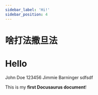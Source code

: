 ```yaml
---
sidebar_label: 'Hi!'
sidebar_position: 4
---
```

# 啥打法撒旦法
# Hello
John Doe 
123456
Jimmie
Barninger
sdfsdf

This is my **first Docusaurus document**!
